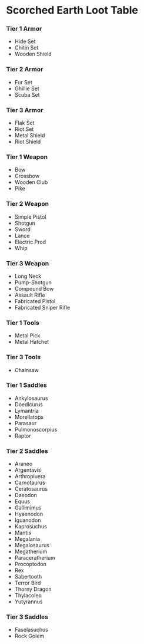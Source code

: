 # Scorched Earth Loot Table

### Tier 1 Armor
- Hide Set
- Chitin Set
- Wooden Shield

### Tier 2 Armor
- Fur Set
- Ghillie Set
- Scuba Set

### Tier 3 Armor
- Flak Set
- Riot Set
- Metal Shield
- Riot Shield

### Tier 1 Weapon
- Bow
- Crossbow
- Wooden Club
- Pike

### Tier 2 Weapon
- Simple Pistol
- Shotgun
- Sword
- Lance
- Electric Prod
- Whip

### Tier 3 Weapon
- Long Neck
- Pump-Shotgun
- Compound Bow
- Assault Rifle
- Fabricated Pistol
- Fabricated Sniper Rifle

### Tier 1 Tools
- Metal Pick
- Metal Hatchet

### Tier 3 Tools
- Chainsaw

### Tier 1 Saddles
- Ankylosaurus
- Doedicurus
- Lymantria
- Morellatops
- Parasaur
- Pulmonoscorpius
- Raptor

### Tier 2 Saddles
- Araneo
- Argentavis
- Arthropluera
- Carnotaurus
- Ceratosaurus
- Daeodon
- Equus
- Gallimimus
- Hyaenodon
- Iguanodon
- Kaprosuchus
- Mantis
- Megalania
- Megalosaurus
- Megatherium
- Paraceratherium
- Procoptodon
- Rex
- Sabertooth
- Terror Bird
- Thorny Dragon
- Thylacoleo
- Yutyrannus

### Tier 3 Saddles
- Fasolasuchus
- Rock Golem

